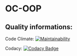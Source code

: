 # OC-OOP
## Quality informations:
Code Climate: [![Maintainability](https://api.codeclimate.com/v1/badges/a2a0a96f4220f9c85258/maintainability)](https://codeclimate.com/github/MarouaneBerkak/OC-OOP/maintainability)    

Codacy:  [![Codacy Badge](https://api.codacy.com/project/badge/Grade/a37b5ee0897945e89bcd6dd3214d3a20)](https://www.codacy.com/app/MarouaneBerkak/OC-OOP?utm_source=github.com&amp;utm_medium=referral&amp;utm_content=MarouaneBerkak/OC-OOP&amp;utm_campaign=Badge_Grade) 

